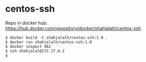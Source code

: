 # centos-ssh

Repo in docker hub: https://hub.docker.com/repository/docker/shahjalalh/centos-ssh

```
$ docker build -t shahjalalh/centos-ssh:1.0 .
$ docker run shahjalalh/centos-ssh:1.0
$ docker inspect 462
$ ssh shahjalal@172.17.0.2
$ 
```